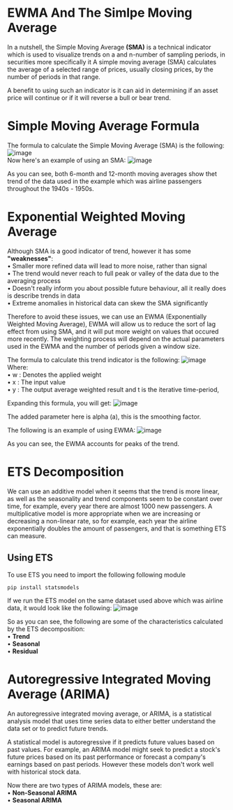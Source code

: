 # EWMA And The Simlpe Moving Average
In a nutshell, the Simple Moving Average **(SMA)** is a technical indicator which is used to visualize trends on a 
and n-number of sampling periods, in securities more specifically it A simple moving average (SMA) calculates the 
average of a selected range of prices, usually closing prices, by the number of periods in that range. 

A benefit to using such an indicator is it can aid in determining if an asset price will continue or if it will 
reverse a bull or bear trend.

# Simple Moving Average Formula
The formula to calculate the Simple Moving Average (SMA) is the following:
<br>
![image](https://user-images.githubusercontent.com/47617364/130436725-09e634df-d07b-4a23-8ead-ef4cf110b96a.png)
<br>
Now here's an example of using an SMA:
![image](https://user-images.githubusercontent.com/47617364/130437313-7f75fbcd-98dc-4633-9128-016877f402d4.png)

As you can see, both 6-month and 12-month moving averages show thet trend of the data used in the example which was airline passengers throughout the 1940s - 1950s.

# Exponential Weighted Moving Average
Although SMA is a good indicator of trend, however it has some **"weaknesses"**:
<br>• Smaller more refined data will lead to more noise, rather than signal
<br>• The trend would never reach to full peak or valley of the data due to the averaging process
<br>• Doesn't really inform you about possible future behaviour, all it really does is describe trends in data
<br>• Extreme anomalies in historical data can skew the SMA significantly

Therefore to avoid these issues, we can use an EWMA (Exponentially Weighted Moving Average), EWMA will allow us to reduce the sort of lag effect from using SMA, and it will put more weight on values that occured more recently. The weighting process will depend on the actual parameters used in the EWMA and the number of periods given a window size. 

The formula to calculate this trend indicator is the following:
![image](https://user-images.githubusercontent.com/47617364/130439555-55cdc59c-e7ab-49bf-bb98-d91ee3c37d22.png)
<br>
Where:
<br>• w : Denotes the applied weight
<br>• x : The input value
<br>• y : The output average weighted result
and t is the iterative time-period,

Expanding this formula, you will get:
![image](https://user-images.githubusercontent.com/47617364/130439742-4652544b-9438-4427-9a16-f36d37b098e8.png)

The added parameter here is alpha (a), this is the smoothing factor.

The following is an example of using EWMA:
![image](https://user-images.githubusercontent.com/47617364/130440195-091f72fb-ba07-49b8-988e-f7aebc08f7cd.png)

As you can see, the EWMA accounts for peaks of the trend.

# ETS Decomposition
We can use an additive model when it seems that the trend is more linear, as well as the seasonality and trend components seem to be constant over time, for example, every year there are almost 1000 new passengers. A multiplicative model is more appropriate when we are increasing or decreasing a non-linear rate, so for example, each year the airline exponentially doubles the amount of passengers, and that is something ETS can measure. 

## Using ETS
To use ETS you need to import the following following module

    pip install statsmodels

If we run the ETS model on the same dataset used above which was airline data, it would look like the following:
![image](https://user-images.githubusercontent.com/47617364/130442247-f69cbc6e-47f6-46aa-819b-6a836fe8efd0.png)

So as you can see, the following are some of the characteristics calculated by the ETS decomposition:
<br>• **Trend**
<br>• **Seasonal**
<br>• **Residual**

# Autoregressive Integrated Moving Average (ARIMA)
An autoregressive integrated moving average, or ARIMA, is a statistical analysis model that uses time series data to either better understand the data set or to predict future trends. 

A statistical model is autoregressive if it predicts future values based on past values. For example, an ARIMA model might seek to predict a stock's future prices based on its past performance or forecast a company's earnings based on past periods. However these models don't work well with historical stock data.

Now there are two types of ARIMA models, these are:
<br>• **Non-Seasonal ARIMA**
<br>• **Seasonal ARIMA**
